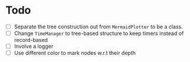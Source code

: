 # Todo

- [ ] Separate the tree construction out from `MermaidPlotter` to be a class.
- [ ] Change `TimeManager` to tree-based structure to keep timers instead of record-based
- [ ] Involve a logger
- [ ] Use different color to mark nodes w.r.t their depth